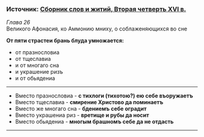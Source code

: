 ### Источник: [Сборник слов и житий, Вторая четверть XVI в.][sbornik_slov_i_zhitiy_a_sia_kniga_otecheskaa_prepodobnyh_otec_velikih_pustynnozhitel]

*Глава 26*  
Великого Афонасия, ко Аммонию мниху, о соблаженяющихся во сне

**От пяти страстеи брань блуда умножается:**  
- от празнословиа
- от тщеславиа
- и от многаго сна
- и украшение ризъ
- и от обьядениа

---

- Вместо празнословиа - **с тихлоги (тихотою?) ею себе въоружаетъ**
- Вместо тщеславиа - **смирение Христово да поминаетъ**
- Вместо же многаго сна - **бдениемъ себе оградит**
- Вместо украшениа риз - **вретище и рубы да носит**
- Вместо обьядениа - **многым брашномъ себе да не отдасть**

---

[sbornik_slov_i_zhitiy_a_sia_kniga_otecheskaa_prepodobnyh_otec_velikih_pustynnozhitel]: ./books/neb/from_rsl/sbornik_slov_i_zhitiy_a_sia_kniga_otecheskaa_prepodobnyh_otec_velikih_pustynnozhitel.md